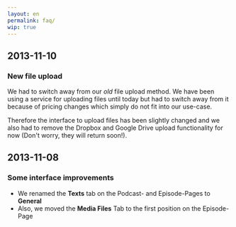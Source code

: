 ```yaml
---
layout: en
permalink: faq/
wip: true
---
```


## 2013-11-10

### New file upload
We had to switch away from our _old_ file upload method. We have been using a service for uploading files until today but had to switch away from it because of pricing changes which simply do not fit into our use-case.

Therefore the interface to upload files has been slightly changed and we also had to remove the Dropbox and Google Drive upload functionality for now (Don't worry, they will return soon!).

## 2013-11-08

### Some interface improvements
* We renamed the **Texts** tab on the Podcast- and Episode-Pages to **General**
* Also, we moved the **Media Files** Tab to the first position on the Episode-Page
